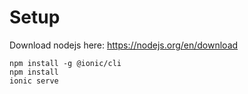 # Setup

Download nodejs here: https://nodejs.org/en/download

`npm install -g @ionic/cli`  
`npm install`  
`ionic serve`
